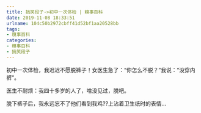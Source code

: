 ```yaml
---
title: 搞笑段子->初中一次体检 | 糗事百科
date: 2019-11-08 18:33:51
urlname: 104c50b2972cbff41d52bf1aa20528bb
tags: 
- 糗事百科
categories:
- 糗事百科
- 搞笑段子
---
```

初中一次体检，我迟迟不愿脱裤子！女医生急了：“你怎么不脱？”我说：“没穿内裤”。

医生不耐烦：我四十多岁的人了，啥没见过，脱吧。

脱下裤子后，我永远忘不了他们看到我鸡??上沾着卫生纸时的表情…


